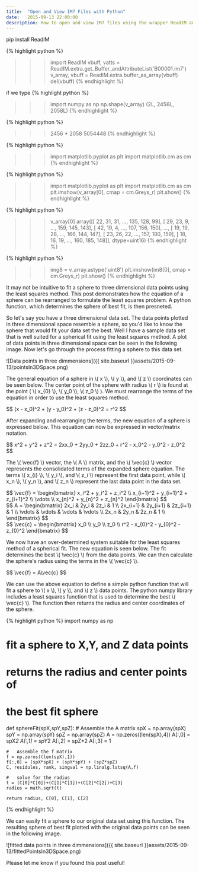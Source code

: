 ```yaml
---
title:  "Open and View IM7 Files with Python"
date:   2015-09-13 22:00:00
description: How to open and view IM7 files using the wrapper ReadIM and Python
---
```



pip install ReadIM

{% highlight python %}
>>> import ReadIM
>>> vbuff, vatts   =  ReadIM.extra.get_Buffer_andAttributeList('B00001.im7')
>>> v_array, vbuff = ReadIM.extra.buffer_as_array(vbuff)
>>> del(vbuff)
{% endhighlight %}

if we type 
{% highlight python %}
>>> import numpy as np
>>> np.shape(v_array)
(2L, 2456L, 2058L)
{% endhighlight %}

{% highlight python %}
>>> 2456 * 2058
5054448
{% endhighlight %}

{% highlight python %}
>>> import matplotlib.pyplot as plt
>>> import matplotlib.cm as cm
{% endhighlight %}

{% highlight python %}
>>> import matplotlib.pyplot as plt
>>> import matplotlib.cm as cm
>>> plt.imshow(v_array[0], cmap = cm.Greys_r)
>>> plt.show()
{% endhighlight %}

{% highlight python %}
>>> v_array[0]
array([[ 22,  31,  31, ..., 135, 128,  99],
       [ 29,  23,   9, ..., 159, 145, 143],
       [ 42,  19,   4, ..., 107, 156, 150],
       ...,
       [ 19,  19,  28, ..., 166, 144, 147],
       [ 23,  26,  22, ..., 157, 180, 159],
       [ 18,  16,  19, ..., 160, 185, 148]], dtype=uint16)
{% endhighlight %}

{% highlight python %}
>>> img8 = v_array.astype('uint8')
>>> plt.imshow(im8[0], cmap = cm.Greys_r)
>>> plt.show()
{% endhighlight %}






It may not be intuitive to fit a sphere to three dimensional data points using the least squares method. This post demonstrates how the equation of a sphere can be rearranged to formulate the least squares problem. A python function, which determines the sphere of best fit, is then presneted.

So let's say you have a three dimensional data set. The data points plotted in three dimensional space resemble a sphere, so you'd like to know the sphere that would fit your data set the best. Well I have a sample data set that is well suited for a spherical fit using the least squares method. A plot of data points in three dimensional space can be seen in the following image. Now let's go through the process fitting a sphere to this data set.

![Data points in three dimmensions]({{ site.baseurl }}assets/2015-09-13/pointsIn3DSpace.png)


The general equation of a sphere  in <span>\\( x \\)</span>, <span>\\( y \\)</span>, and <span>\\( z \\)</span> coordinates can be seen below. The center point of the sphere with radius <span>\\( r \\)</span> is found at the point ( <span>\\( x\_{0} \\)</span>, <span>\\( y\_0 \\)</span>, <span>\\( z\_0 \\)</span> ). We must rearrange the terms of the equation in order to use the least squares method.

<div>
$$
(x - x_0)^2 + (y - y_0)^2 + (z - z_0)^2 = r^2
$$
</div>

After expanding and rearranging the terms, the new equation of a sphere is expressed below. This equation can now be expressed in vector/matrix notation.

<div>
$$
x^2 + y^2 + z^2 = 2xx_0 + 2yy_0 + 2zz_0 + r^2 - x_0^2 - y_0^2 - z_0^2
$$
</div>

The <span>\\( \vec{f} \\)</span> vector, the <span>\\( A \\)</span> matrix, and the <span>\\( \vec{c} \\)</span> vector represents the consolidated terms of the expanded sphere equation. The terms <span>\\( x\_{i} \\)</span>, <span>\\( y\_i \\)</span>, and <span>\\( z\_i \\)</span> represent the first data point, while <span>\\( x\_n \\)</span>, <span>\\( y\_n \\)</span>, and <span>\\( z\_n \\)</span> represent the last data point in the data set.

<div>
$$
\vec{f} = \begin{bmatrix}
  x_i^2 + y_i^2 + z_i^2 \\
  x_{i+1}^2 + y_{i+1}^2 + z_{i+1}^2 \\
  \vdots \\
  x_{n}^2 + y_{n}^2 + z_{n}^2
 \end{bmatrix}
$$
</div>

<div>
$$
A = \begin{bmatrix}
  2x_i & 2y_i & 2z_i & 1 \\
  2x_{i+1} & 2y_{i+1} & 2z_{i+1} & 1 \\
  \vdots & \vdots & \vdots & \vdots \\
  2x_n & 2y_n & 2z_n & 1 \\
 \end{bmatrix}
$$
</div>


<div>
$$
\vec{c} = \begin{bmatrix}
  x_0 \\
  y_0 \\
  z_0 \\
  r^2 - x_{0}^2 - y_{0}^2 - z_{0}^2
 \end{bmatrix}
$$
</div>

We now have an over-determined system suitable for the least squares method of a spherical fit. The new equation is seen below. The fit determines the best <span>\\( \vec{c} \\)</span> from the data points. We can then calculate the sphere's radius using the terms in the <span>\\( \vec{c} \\)</span>. 

<div>
$$
\vec{f} = A\vec{c}
$$
</div>

We can use the above equation to define a simple python function that will fit a sphere to <span>\\( x \\)</span>, <span>\\( y \\)</span>, and <span>\\( z \\)</span> data points. The python numpy library includes a least squares function that is used to determine the best <span>\\( \vec{c} \\)</span>. The function then returns the radius and center coordinates of the sphere.

{% highlight python %}
import numpy as np
#	fit a sphere to X,Y, and Z data points
#	returns the radius and center points of
#	the best fit sphere
def sphereFit(spX,spY,spZ):
    #   Assemble the A matrix
    spX = np.array(spX)
    spY = np.array(spY)
    spZ = np.array(spZ)
    A = np.zeros((len(spX),4))
    A[:,0] = spX*2
    A[:,1] = spY*2
    A[:,2] = spZ*2
    A[:,3] = 1
    
    #   Assemble the f matrix
    f = np.zeros((len(spX),1))
    f[:,0] = (spX*spX) + (spY*spY) + (spZ*spZ)
    C, residules, rank, singval = np.linalg.lstsq(A,f)

    #   solve for the radius
	t = (C[0]*C[0])+(C[1]*C[1])+(C[2]*C[2])+C[3]
    radius = math.sqrt(t)
    
    return radius, C[0], C[1], C[2]
{% endhighlight %}

We can easily fit a sphere to our original data set using this function. The resulting sphere of best fit plotted with the original data points can be seen in the following image.

![fitted data points in three dimmensions]({{ site.baseurl }}assets/2015-09-13/fittedPointsIn3DSpace.png)

Please let me know if you found this post useful!  
